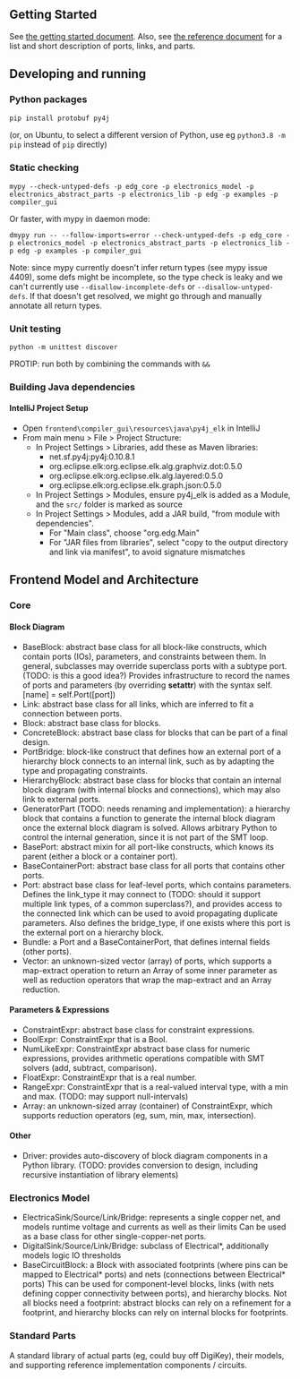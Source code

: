 ## Getting Started
See [the getting started document](getting-started.md).
Also, see [the reference document](reference.md) for a list and short description of ports, links, and parts.

## Developing and running

### Python packages
```python
pip install protobuf py4j
```
(or, on Ubuntu, to select a different version of Python, use eg `python3.8 -m pip` instead of `pip` directly)

### Static checking
```
mypy --check-untyped-defs -p edg_core -p electronics_model -p electronics_abstract_parts -p electronics_lib -p edg -p examples -p compiler_gui
```

Or faster, with mypy in daemon mode:
```
dmypy run -- --follow-imports=error --check-untyped-defs -p edg_core -p electronics_model -p electronics_abstract_parts -p electronics_lib -p edg -p examples -p compiler_gui
```

Note: since mypy currently doesn't infer return types (see mypy issue 4409), some defs might be incomplete, so the type check is leaky and we can't currently use `--disallow-incomplete-defs` or `--disallow-untyped-defs`.
If that doesn't get resolved, we might go through and manually annotate all return types. 

### Unit testing
```
python -m unittest discover
```

PROTIP: run both by combining the commands with `&&`

### Building Java dependencies
#### IntelliJ Project Setup
- Open `frontend\compiler_gui\resources\java\py4j_elk` in IntelliJ
- From main menu > File > Project Structure:
  - In Project Settings > Libraries, add these as Maven libraries:
    - net.sf.py4j:py4j:0.10.8.1
    - org.eclipse.elk:org.eclipse.elk.alg.graphviz.dot:0.5.0
    - org.eclipse.elk:org.eclipse.elk.alg.layered:0.5.0
    - org.eclipse.elk:org.eclipse.elk.graph.json:0.5.0
  - In Project Settings > Modules, ensure py4j_elk is added as a Module, and the `src/` folder is marked as source
  - In Project Settings > Modules, add a JAR build, "from module with dependencies".
    - For "Main class", choose "org.edg.Main"
    - For "JAR files from libraries", select "copy to the output directory and link via manifest", to avoid signature mismatches


## Frontend Model and Architecture

### Core
#### Block Diagram
- BaseBlock: abstract base class for all block-like constructs, which contain ports (IOs), parameters, and constraints between them.
  In general, subclasses may override superclass ports with a subtype port. (TODO: is this a good idea?)
  Provides infrastructure to record the names of ports and parameters (by overriding __setattr__) with the syntax self.[name] = self.Port([port])
- Link: abstract base class for all links, which are inferred to fit a connection between ports.
- Block: abstract base class for blocks.
- ConcreteBlock: abstract base class for blocks that can be part of a final design.
- PortBridge: block-like construct that defines how an external port of a hierarchy block connects to an internal link, such as by adapting the type and propagating constraints.
- HierarchyBlock: abstract base class for blocks that contain an internal block diagram (with internal blocks and connections), which may also link to external ports.
- GeneratorPart (TODO: needs renaming and implementation): a hierarchy block that contains a function to generate the internal block diagram once the external block diagram is solved.
  Allows arbitrary Python to control the internal generation, since it is not part of the SMT loop.
- BasePort: abstract mixin for all port-like constructs, which knows its parent (either a block or a container port).
- BaseContainerPort: abstract base class for all ports that contains other ports.
- Port: abstract base class for leaf-level ports, which contains parameters.
  Defines the link_type it may connect to (TODO: should it support multiple link types, of a common superclass?), and provides access to the connected link which can be used to avoid propagating duplicate parameters.
  Also defines the bridge_type, if one exists where this port is the external port on a hierarchy block.
- Bundle: a Port and a BaseContainerPort, that defines internal fields (other ports).
- Vector: an unknown-sized vector (array) of ports, which supports a map-extract operation to return an Array of some inner parameter as well as reduction operators that wrap the map-extract and an Array reduction.

#### Parameters & Expressions
- ConstraintExpr: abstract base class for constraint expressions.
- BoolExpr: ConstraintExpr that is a Bool.
- NumLikeExpr: ConstraintExpr abstract base class for numeric expressions, provides arithmetic operations compatible with SMT solvers (add, subtract, comparison).
- FloatExpr: ConstraintExpr that is a real number.
- RangeExpr: ConstraintExpr that is a real-valued interval type, with a min and max. (TODO: may support null-intervals)
- Array: an unknown-sized array (container) of ConstraintExpr, which supports reduction operators (eg, sum, min, max, intersection).

#### Other
- Driver: provides auto-discovery of block diagram components in a Python library.
  (TODO: provides conversion to design, including recursive instantiation of library elements)

### Electronics Model
- ElectricaSink/Source/Link/Bridge: represents a single copper net, and models runtime voltage and currents as well as their limits
  Can be used as a base class for other single-copper-net ports.
- DigitalSink/Source/Link/Bridge: subclass of Electrical*, additionally models logic IO thresholds
- BaseCircuitBlock: a Block with associated footprints (where pins can be mapped to Electrical* ports) and nets (connections between Electrical* ports)
  This can be used for component-level blocks, links (with nets defining copper connectivity between ports), and hierarchy blocks.
  Not all blocks need a footprint: abstract blocks can rely on a refinement for a footprint, and hierarchy blocks can rely on internal blocks for footprints.

### Standard Parts
A standard library of actual parts (eg, could buy off DigiKey), their models, and supporting reference implementation components / circuits.
